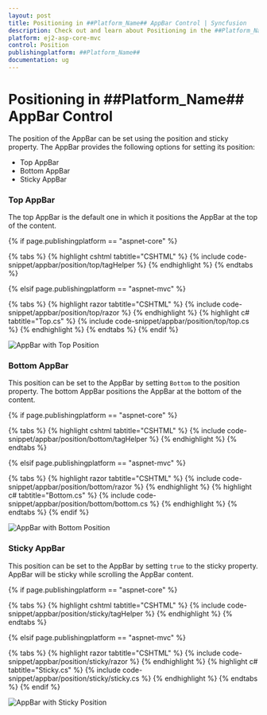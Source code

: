 ```yaml
---
layout: post
title: Positioning in ##Platform_Name## AppBar Control | Syncfusion
description: Check out and learn about Positioning in the ##Platform_Name## AppBar control of Syncfusion Essential JS 2 and more.
platform: ej2-asp-core-mvc
control: Position
publishingplatform: ##Platform_Name##
documentation: ug
---
```


# Positioning in ##Platform_Name## AppBar Control

The position of the AppBar can be set using the position and sticky property. The AppBar provides the following options for setting its position:

* Top AppBar
* Bottom AppBar
* Sticky AppBar

### Top AppBar

The top AppBar is the default one in which it positions the AppBar at the top of the content.

{% if page.publishingplatform == "aspnet-core" %}

{% tabs %}
{% highlight cshtml tabtitle="CSHTML" %}
{% include code-snippet/appbar/position/top/tagHelper %}
{% endhighlight %}
{% endtabs %}

{% elsif page.publishingplatform == "aspnet-mvc" %}

{% tabs %}
{% highlight razor tabtitle="CSHTML" %}
{% include code-snippet/appbar/position/top/razor %}
{% endhighlight %}
{% highlight c# tabtitle="Top.cs" %}
{% include code-snippet/appbar/position/top/top.cs %}
{% endhighlight %}
{% endtabs %}
{% endif %}

![AppBar with Top Position](images/top_appbar.png)

### Bottom AppBar

This position can be set to the AppBar by setting `Bottom` to the position property. The bottom AppBar positions the AppBar at the bottom of the content.

{% if page.publishingplatform == "aspnet-core" %}

{% tabs %}
{% highlight cshtml tabtitle="CSHTML" %}
{% include code-snippet/appbar/position/bottom/tagHelper %}
{% endhighlight %}
{% endtabs %}

{% elsif page.publishingplatform == "aspnet-mvc" %}

{% tabs %}
{% highlight razor tabtitle="CSHTML" %}
{% include code-snippet/appbar/position/bottom/razor %}
{% endhighlight %}
{% highlight c# tabtitle="Bottom.cs" %}
{% include code-snippet/appbar/position/bottom/bottom.cs %}
{% endhighlight %}
{% endtabs %}
{% endif %}

![AppBar with Bottom Position](images/bottom_appbar.png)

### Sticky AppBar

This position can be set to the AppBar by setting `true` to the sticky property. AppBar will be sticky while scrolling the AppBar content.

{% if page.publishingplatform == "aspnet-core" %}

{% tabs %}
{% highlight cshtml tabtitle="CSHTML" %}
{% include code-snippet/appbar/position/sticky/tagHelper %}
{% endhighlight %}
{% endtabs %}

{% elsif page.publishingplatform == "aspnet-mvc" %}

{% tabs %}
{% highlight razor tabtitle="CSHTML" %}
{% include code-snippet/appbar/position/sticky/razor %}
{% endhighlight %}
{% highlight c# tabtitle="Sticky.cs" %}
{% include code-snippet/appbar/position/sticky/sticky.cs %}
{% endhighlight %}
{% endtabs %}
{% endif %}

![AppBar with Sticky Position](images/sticky_appbar.png)